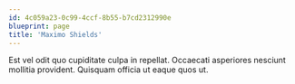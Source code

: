 ```yaml
---
id: 4c059a23-0c99-4ccf-8b55-b7cd2312990e
blueprint: page
title: 'Maximo Shields'
---
```

Est vel odit quo cupiditate culpa in repellat. Occaecati asperiores nesciunt mollitia provident. Quisquam officia ut eaque quos ut.